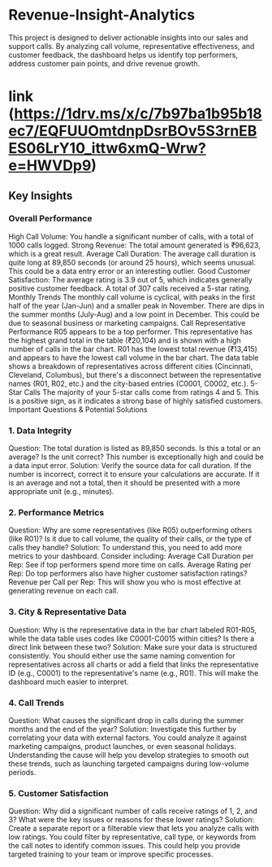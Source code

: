 # Revenue-Insight-Analytics
This project is designed to deliver actionable insights into our sales and support calls. By analyzing call volume, representative effectiveness, and customer feedback, the dashboard helps us identify top performers, address customer pain points, and drive revenue growth.
# link (https://1drv.ms/x/c/7b97ba1b95b18ec7/EQFUUOmtdnpDsrBOv5S3rnEBES06LrY10_ittw6xmQ-Wrw?e=HWVDp9)
## Key Insights
### Overall Performance
High Call Volume: You handle a significant number of calls, with a total of 1000 calls logged.
Strong Revenue: The total amount generated is ₹96,623, which is a great result.
Average Call Duration: The average call duration is quite long at 89,850 seconds (or around 25 hours), which seems unusual. This could be a data entry error or an interesting outlier.
Good Customer Satisfaction: The average rating is 3.9 out of 5, which indicates generally positive customer feedback. A total of 307 calls received a 5-star rating.
Monthly Trends
The monthly call volume is cyclical, with peaks in the first half of the year (Jan-Jun) and a smaller peak in November. There are dips in the summer months (July-Aug) and a low point in December. This could be due to seasonal business or marketing campaigns.
Call Representative Performance
R05 appears to be a top performer. This representative has the highest grand total in the table (₹20,104) and is shown with a high number of calls in the bar chart.
R01 has the lowest total revenue (₹13,415) and appears to have the lowest call volume in the bar chart.
The data table shows a breakdown of representatives across different cities (Cincinnati, Cleveland, Columbus), but there's a disconnect between the representative names (R01, R02, etc.) and the city-based entries (C0001, C0002, etc.).
5-Star Calls
The majority of your 5-star calls come from ratings 4 and 5. This is a positive sign, as it indicates a strong base of highly satisfied customers.
Important Questions & Potential Solutions
### 1. Data Integrity
Question: The total duration is listed as 89,850 seconds. Is this a total or an average? Is the unit correct? This number is exceptionally high and could be a data input error.
Solution: Verify the source data for call duration. If the number is incorrect, correct it to ensure your calculations are accurate. If it is an average and not a total, then it should be presented with a more appropriate unit (e.g., minutes).
### 2. Performance Metrics
Question: Why are some representatives (like R05) outperforming others (like R01)? Is it due to call volume, the quality of their calls, or the type of calls they handle?
Solution: To understand this, you need to add more metrics to your dashboard. Consider including:
Average Call Duration per Rep: See if top performers spend more time on calls.
Average Rating per Rep: Do top performers also have higher customer satisfaction ratings?
Revenue per Call per Rep: This will show you who is most effective at generating revenue on each call.
### 3. City & Representative Data
Question: Why is the representative data in the bar chart labeled R01-R05, while the data table uses codes like C0001-C0015 within cities? Is there a direct link between these two?
Solution: Make sure your data is structured consistently. You should either use the same naming convention for representatives across all charts or add a field that links the representative ID (e.g., C0001) to the representative's name (e.g., R01). This will make the dashboard much easier to interpret.
### 4. Call Trends
Question: What causes the significant drop in calls during the summer months and the end of the year?
Solution: Investigate this further by correlating your data with external factors. You could analyze it against marketing campaigns, product launches, or even seasonal holidays. Understanding the cause will help you develop strategies to smooth out these trends, such as launching targeted campaigns during low-volume periods.
### 5. Customer Satisfaction
Question: Why did a significant number of calls receive ratings of 1, 2, and 3? What were the key issues or reasons for these lower ratings?
Solution: Create a separate report or a filterable view that lets you analyze calls with low ratings. You could filter by representative, call type, or keywords from the call notes to identify common issues. This could help you provide targeted training to your team or improve specific processes.
